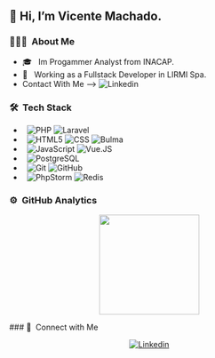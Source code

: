## 👋 Hi, I’m Vicente Machado.

### 👨🏻‍💻 &nbsp;About Me
- 🎓 &nbsp; Im Progammer Analyst from INACAP.
- 💼 &nbsp; Working as a Fullstack Developer in LIRMI Spa.
- Contact With Me --> ![Linkedin](https://img.shields.io/badge/-Linkedin-333333?style=flat&logo=linkedin)

### 🛠️ &nbsp;Tech Stack
- &nbsp;
  ![PHP](https://img.shields.io/badge/-PHP-333333?style=flat&logo=php)
  ![Laravel](https://img.shields.io/badge/-Laravel-333333?style=flat&logo=laravel)
- &nbsp;
  ![HTML5](https://img.shields.io/badge/-HTML5-333333?style=flat&logo=HTML5)
  ![CSS](https://img.shields.io/badge/-CSS-333333?style=flat&logo=CSS3&logoColor=1572B6)
  ![Bulma](https://img.shields.io/badge/-Bulma-333333?style=flat&logo=bulma)
- &nbsp;
  ![JavaScript](https://img.shields.io/badge/-JavaScript-333333?style=flat&logo=javascript)
  ![Vue.JS](https://img.shields.io/badge/-Vue.JS-333333?style=flat&logo=vue.js)
- &nbsp;
  ![PostgreSQL](https://img.shields.io/badge/-Postgresql-333333?style=flat&logo=postgresql)
- &nbsp;
  ![Git](https://img.shields.io/badge/-Git-333333?style=flat&logo=git)
  ![GitHub](https://img.shields.io/badge/-GitHub-333333?style=flat&logo=github)
- &nbsp;
  ![PhpStorm](https://img.shields.io/badge/PhpStorm-333333?style=flat&logo=phpstorm&logoColor=007acc)
  ![Redis](https://img.shields.io/badge/-Redis-333333?style=flat&logo=Redis)

### ⚙️ &nbsp;GitHub Analytics
<p align="center">
<a href="https://github.com/vicente9797">
  <img height="180em" src="https://github-readme-stats-eight-theta.vercel.app/api?username=vicente9797&show_icons=true&theme=tokyonight&include_all_commits=true&count_private=true"/>
</a>
</p>
### 🤝 &nbsp;Connect with Me </h3>
<p align="center">
  <a href="https://www.linkedin.com/in/vicente-machado/"><img alt="Linkedin" src="https://img.shields.io/badge/-Redis-333333?style=flat&logo=Redis"></a>
</p>

